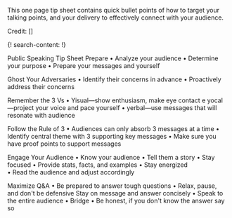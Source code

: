 
This one page tip sheet contains quick bullet points of how to target your talking points, and your delivery to effectively connect with your audience. 

Credit: []

{! search-content: !}

Public Speaking Tip Sheet
Prepare
• Analyze your audience
•	Determine your purpose
•	Prepare your messages and yourself

Ghost Your Adversaries
•	Identify their concerns in advance
•	Proactively address their concerns

Remember the 3 Vs
• Yisual—show enthusiasm, make eye contact e yocal—project your voice and pace yourself
• yerbal—use messages that will resonate with audience

Follow the Rule of 3
•	Audiences can only absorb 3 messages at a time
•	Identify central theme with 3 supporting key messages
•	Make sure you have proof points to support messages

Engage Your Audience
 • Know your audience
 • Tell them a story
 • Stay focused
 • Provide stats, facts, and examples
	  • Stay energized	 
	 	• Read the audience and adjust accordingly
    
Maximize Q&A
 	• Be prepared to answer tough questions
 	• Relax, pause, and don't be defensive   Stay on message and answer concisely
  • Speak to the entire audience
 	• Bridge
	 	• Be honest, if you don't know the answer say so

